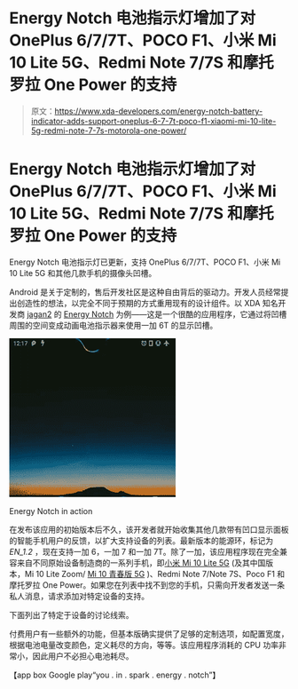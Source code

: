 # Energy Notch 电池指示灯增加了对 OnePlus 6/7/7T、POCO F1、小米 Mi 10 Lite 5G、Redmi Note 7/7S 和摩托罗拉 One Power 的支持

> 原文：<https://www.xda-developers.com/energy-notch-battery-indicator-adds-support-oneplus-6-7-7t-poco-f1-xiaomi-mi-10-lite-5g-redmi-note-7-7s-motorola-one-power/>

# Energy Notch 电池指示灯增加了对 OnePlus 6/7/7T、POCO F1、小米 Mi 10 Lite 5G、Redmi Note 7/7S 和摩托罗拉 One Power 的支持

Energy Notch 电池指示灯已更新，支持 OnePlus 6/7/7T、POCO F1、小米 Mi 10 Lite 5G 和其他几款手机的摄像头凹槽。

Android 是关于定制的，售后开发社区是这种自由背后的驱动力。开发人员经常提出创造性的想法，以完全不同于预期的方式重用现有的设计组件。以 XDA 知名开发商 [jagan2](https://forum.xda-developers.com/member.php?u=1884109) 的 [Energy Notch](https://www.xda-developers.com/energy-notch-shows-a-battery-indicator-around-the-notch-of-the-oneplus-6t/) 为例——这是一个很酷的应用程序，它通过将凹槽周围的空间变成动画电池指示器来使用一加 6T 的显示凹槽。

 <picture>![Energy-Notch-Charging-Animation](img/cfbf70e56078ef661cde3aa1a029b2e7.png)</picture> 

Energy Notch in action

在发布该应用的初始版本后不久，该开发者就开始收集其他几款带有凹口显示面板的智能手机用户的反馈，以扩大支持设备的列表。最新版本的能源环，标记为 *EN_1.2* ，现在支持一加 6，一加 7 和一加 7T。除了一加，该应用程序现在完全兼容来自不同原始设备制造商的一系列手机，即[小米 Mi 10 Lite 5G](https://www.xda-developers.com/xiaomi-mi-10-lite-5g-announced/) (及其中国版本，Mi 10 Lite Zoom/ [Mi 10 青春版 5G](https://www.xda-developers.com/xiaomi-mi-10-youth-edition-5g-snapdragon-765g-periscope-camera-china-launch/) )、Redmi Note 7/Note 7S、Poco F1 和摩托罗拉 One Power。如果您在列表中找不到您的手机，只需向开发者发送一条私人消息，请求添加对特定设备的支持。

下面列出了特定于设备的讨论线索。

付费用户有一些额外的功能，但基本版确实提供了足够的定制选项，如配置宽度，根据电池电量改变颜色，定义耗尽的方向，等等。该应用程序消耗的 CPU 功率非常小，因此用户不必担心电池耗尽。

【app box Google play“you . in . spark . energy . notch”】